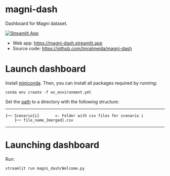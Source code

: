 
# magni-dash
Dashboard for Magni dataset.

[![Streamlit App](https://static.streamlit.io/badges/streamlit_badge_black_white.svg)](https://https://magni-dash.streamlit.app)

- Web app: <https://magni-dash.streamlit.app>
- Source code: <https://github.com/tmralmeida/magni-dash>


# Launch dashboard

Install [miniconda](http://docs.conda.io/en/latest/miniconda.html). Then, you can install all packages required by running:

```
conda env create -f ex_environment.yml
```

Set the [path](https://github.com/tmralmeida/magni-dash/blob/main/magni_dash/config/constants.py) to a directory with the following structure:

------------
    ├── Scenario{i}       <- Folder with csv files for scenario i
        ├── file_name_{merged}.csv 
--------


# Launching dashboard

Run:

```
streamlit run magni_dash/Welcome.py
```